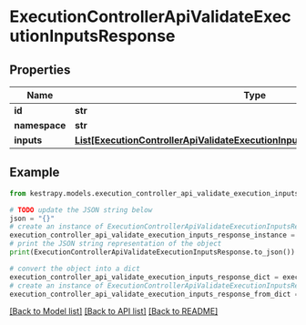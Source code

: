 # ExecutionControllerApiValidateExecutionInputsResponse


## Properties

Name | Type | Description | Notes
------------ | ------------- | ------------- | -------------
**id** | **str** |  | [optional] 
**namespace** | **str** |  | [optional] 
**inputs** | [**List[ExecutionControllerApiValidateExecutionInputsResponseApiInputAndValue]**](ExecutionControllerApiValidateExecutionInputsResponseApiInputAndValue.md) |  | [optional] 

## Example

```python
from kestrapy.models.execution_controller_api_validate_execution_inputs_response import ExecutionControllerApiValidateExecutionInputsResponse

# TODO update the JSON string below
json = "{}"
# create an instance of ExecutionControllerApiValidateExecutionInputsResponse from a JSON string
execution_controller_api_validate_execution_inputs_response_instance = ExecutionControllerApiValidateExecutionInputsResponse.from_json(json)
# print the JSON string representation of the object
print(ExecutionControllerApiValidateExecutionInputsResponse.to_json())

# convert the object into a dict
execution_controller_api_validate_execution_inputs_response_dict = execution_controller_api_validate_execution_inputs_response_instance.to_dict()
# create an instance of ExecutionControllerApiValidateExecutionInputsResponse from a dict
execution_controller_api_validate_execution_inputs_response_from_dict = ExecutionControllerApiValidateExecutionInputsResponse.from_dict(execution_controller_api_validate_execution_inputs_response_dict)
```
[[Back to Model list]](../README.md#documentation-for-models) [[Back to API list]](../README.md#documentation-for-api-endpoints) [[Back to README]](../README.md)


